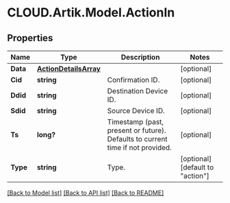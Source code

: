 # CLOUD.Artik.Model.ActionIn
## Properties

Name | Type | Description | Notes
------------ | ------------- | ------------- | -------------
**Data** | [**ActionDetailsArray**](ActionDetailsArray.md) |  | [optional] 
**Cid** | **string** | Confirmation ID. | [optional] 
**Ddid** | **string** | Destination Device ID. | [optional] 
**Sdid** | **string** | Source Device ID. | [optional] 
**Ts** | **long?** | Timestamp (past, present or future). Defaults to current time if not provided. | [optional] 
**Type** | **string** | Type. | [optional] [default to "action"]

[[Back to Model list]](../README.md#documentation-for-models) [[Back to API list]](../README.md#documentation-for-api-endpoints) [[Back to README]](../README.md)

